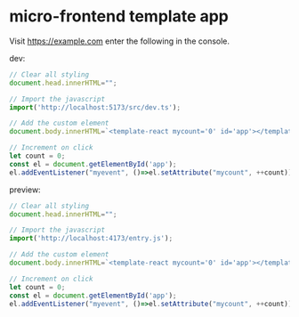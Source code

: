 # micro-frontend template app
Visit https://example.com enter the following in the console.

dev:
```javascript
// Clear all styling
document.head.innerHTML="";

// Import the javascript
import('http://localhost:5173/src/dev.ts');

// Add the custom element
document.body.innerHTML=`<template-react mycount='0' id='app'></template-react>`;

// Increment on click
let count = 0;
const el = document.getElementById('app');
el.addEventListener("myevent", ()=>el.setAttribute("mycount", ++count));
```

preview:
```javascript
// Clear all styling
document.head.innerHTML="";

// Import the javascript
import('http://localhost:4173/entry.js');

// Add the custom element
document.body.innerHTML=`<template-react mycount='0' id='app'></template-react>`;

// Increment on click
let count = 0;
const el = document.getElementById('app');
el.addEventListener("myevent", ()=>el.setAttribute("mycount", ++count));
```
